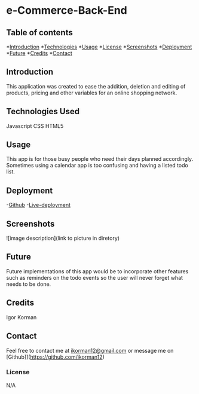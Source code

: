 # e-Commerce-Back-End

## Table of contents
*[Introduction](#introduction)
*[Technologies](#technologies-used)
*[Usage](#usage)
*[License](#License)
*[Screenshots](#Screenshots)
*[Deployment](#Deployment)
*[Future](#Future)
*[Credits](#Credits)
*[Contact](#contact)

## Introduction
This application was created to ease the addition, deletion and editing of products, pricing and other variables for an online shopping network.

## Technologies Used
Javascript
CSS
HTML5

## Usage
This app is for those busy people who need their days planned accordingly. Sometimes using a calendar app is too confusing and having a listed todo list.


## Deployment
-[Github](https://github.com/ikorman12/work-day-scheduler)
-[Live-deployment](https://ikorman12.github.io/work-day-scheduler/)

## Screenshots
![image description](link to picture in diretory)

## Future
Future implementations of this app would be to incorporate other features such as reminders on the todo events so the user will never forget what needs to be done.

## Credits
Igor Korman

## Contact
Feel free to contact me at [ikorman12@gmail.com](ikorman12@gmail.com) or message me on [Github]](https://github.com/ikorman12)

### License
N/A